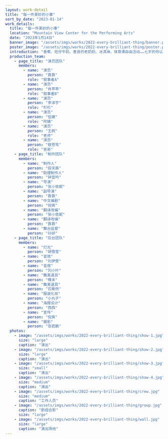 ```yaml
---
layout: work-detail
title: "每一件美妙的小事"
sort_by_date: "2023-01-14"
work_details:
  title: "每一件美妙的小事"
  location: "Mountain View Center for the Performing Arts"
  date: "2023年1月14日"
  banner_image: "/assets/imgs/works/2022-every-brilliant-thing/banner.png"
  poster_image: "/assets/imgs/works/2022-every-brilliant-thing/poster.png"
  introduction: "香蕉、旺仔牛奶、善良的老奶奶、冰淇淋、体育课自由活动……七岁的你认真记录下这个世界上所有美好的事物，在妈妈第一次尝试自杀之后，放在妈妈的床头。你知道妈妈读了你的清单，因为她修改了你的错别字。<br><br>“自杀”、“抑郁”、“患者”似乎是残酷凛冽的主题，可《每一件美妙的小事》却用诙谐的语言和温情的互动，带领观众进入抑郁症患者家庭中的“幸存者”视角。它对所有深陷泥沼的人说，这是一百万件美妙的小事，在彻底绝望之前，先任这份清单自由生长吧。"
  production_team:
    - page_title: "演员团队"
      members:
        - name: "演员"
          person: "靠靠"
          role: "叙事者A"
        - name: "演员"
          person: "肖苹苹"
          role: "叙事者B"
        - name: "演员"
          person: "李泽宇"
          role: "杉杉"
        - name: "演员"
          person: "伍婕"
          role: "阿姨"
        - name: "演员"
          person: "王舸"
          role: "老师"
        - name: "演员"
          person: "敖苍穹"
          role: "爸爸"
    - page_title: "制作团队"
      members:
        - name: "制作人"
          person: "段天霖"
        - name: "助理制作人"
          person: "钟宜吟"
        - name: "导演"
          person: "张小依妮"
        - name: "副导演"
          person: "靠靠"
        - name: "中文编剧"
          person: "倪爽"
        - name: "翻译改编"
          person: "张小依妮"
        - name: "翻译改编"
          person: "靠靠"
        - name: "舞台监督"
          person: "孙研"
    - page_title: "后台团队"
      members:
        - name: "灯光"
          person: "胡雪莹"
        - name: "音效"
          person: "刘伊雯"
        - name: "音效"
          person: "刘小叶"
        - name: "舞美道具"
          person: "棵未"
        - name: "舞美道具"
          person: "石晰然"
        - name: "服装化妆"
          person: "小丸子"
        - name: "海报设计"
          person: "西西"
        - name: "宣传"
          person: "倪爽"
        - name: "摄影"
          person: "张若鹏"
  photos:
    - image: "/assets/imgs/works/2022-every-brilliant-thing/show-1.jpg"
      size: "large"
      caption: "演出"
    - image: "/assets/imgs/works/2022-every-brilliant-thing/show-2.jpg"
      size: "large"
      caption: "演出"
    - image: "/assets/imgs/works/2022-every-brilliant-thing/show-3.jpg"
      size: "small"
      caption: "演出"
    - image: "/assets/imgs/works/2022-every-brilliant-thing/show-4.jpg"
      size: "medium"
      caption: "演出"
    - image: "/assets/imgs/works/2022-every-brilliant-thing/crew.jpg"
      size: "medium"
      caption: "工作人员"
    - image: "/assets/imgs/works/2022-every-brilliant-thing/group.jpg"
      caption: "剧组合影"
      size: "large"
    - image: "/assets/imgs/works/2022-every-brilliant-thing/wall.jpg"
      size: "large"
      caption: "演出场地"
---
```

